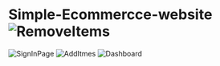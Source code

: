 # Simple-Ecommercce-website![RemoveItems](https://user-images.githubusercontent.com/125576309/233439943-0bf43256-307a-4f00-90be-da33640ff3e1.png)
![SignInPage](https://user-images.githubusercontent.com/125576309/233439958-dee0cd44-fa0c-44d3-a571-820815c8ac4e.png)
![AddItmes](https://user-images.githubusercontent.com/125576309/233439964-c29c1959-20ab-46af-99b4-6c38c6d113fa.png)
![Dashboard](https://user-images.githubusercontent.com/125576309/233439968-25a96f32-5ba8-4dc0-8d54-039f82654667.png)
